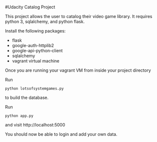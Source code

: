 #Udacity Catalog Project

This project allows the user to catalog their video game library.
It requires python 3, sqlalchemy, and python flask.

Install the following packages:
- flask
- google-auth-httplib2
- google-api-python-client
- sqlalchemy
- vagrant virtual machine

Once you are running your vagrant VM from inside your project directory

Run
```
python lotsofsystemgames.py
```
to build the database.

Run 
```
python app.py
```
and visit http://localhost:5000 

You should now be able to login and add your own data.
